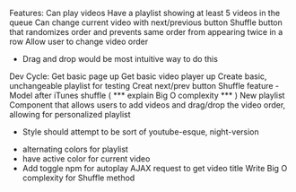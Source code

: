 

Features:
Can play videos
Have a playlist showing at least 5 videos in the queue
Can change current video with next/previous button
Shuffle button that randomizes order and prevents same order from appearing twice
in a row
Allow user to change video order
 - Drag and drop would be most intuitive way to do this

Dev Cycle:
Get basic page up
Get basic video player up
Create basic, unchangeable playlist for testing
Creat next/prev button
Shuffle feature - Model after iTunes shuffle ( *** explain Big O complexity *** )
New playlist Component that allows users to add videos and drag/drop the video order, allowing for personalized playlist
* Style should attempt to be sort of youtube-esque, night-version
- alternating colors for playlist
- have active color for current video
- Add toggle npm for autoplay
AJAX request to get video title
Write Big O complexity for Shuffle method

